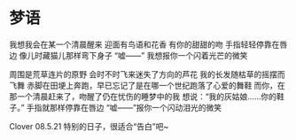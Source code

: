 # 梦语


我想我会在某一个清晨醒来
迎面有鸟语和花香
有你的甜甜的吻
手指轻轻停靠在唇边
像儿时藏猫儿那样弯下身子
“嘘——”
我想报你一个闪着光芒的微笑

周围是荒草连片的原野
会时不时飞来迷失了方向的芦花
我的长发随枯草的摇摆而飞舞
赤脚在田埂上奔跑，早已忘记了是在哪一个世纪跑落了心爱的舞鞋
而你，在那一个清晨赶来了，吻醒了仍在忧伤的睡梦中的我
想说：“我的灰姑娘……你的鞋子。”
手指就那样停靠在唇边
“嘘——”报你一个闪动泪光的微笑

Clover 08.5.21
特别的日子，很适合“告白”吧~

